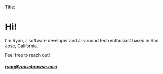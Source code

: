 Title:

# Hi!

I'm Ryan, a software developer and all-around tech enthusiast based in San Jose, California.

Feel free to reach out!

##### ryan@rousebrowse.com